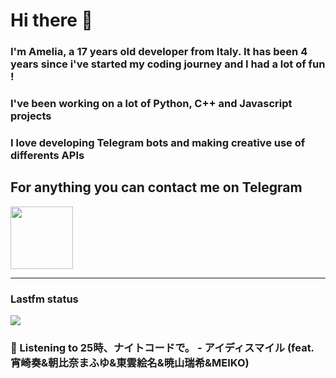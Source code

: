 # Hi there 👋
### I'm Amelia, a 17 years old developer from Italy. It has been 4 years since i've started my coding journey and I had a lot of fun !
### I've been working on a lot of Python, C++ and Javascript projects
### I love developing Telegram bots and making creative use of differents APIs


## For anything you can contact me on Telegram 
[<img src="https://upload.wikimedia.org/wikipedia/commons/thumb/8/83/Telegram_2019_Logo.svg/800px-Telegram_2019_Logo.svg.png" height=100px>](https://t.me/lmpostor_syndrome)

<!-- lastfm status starts -->
<div>
    		      <hr>
    		      <h3>Lastfm status</h3>
	              <img src="https://lastfm.freetls.fastly.net/i/u/300x300/87d03a23bafa39fb79369af22127d978.png" >
		              <h3> 🎵 Listening to 25時、ナイトコードで。 - アイディスマイル (feat. 宵崎奏&朝比奈まふゆ&東雲絵名&暁山瑞希&MEIKO)</h3>
    </div> 
<!-- lastfm status ends -->
